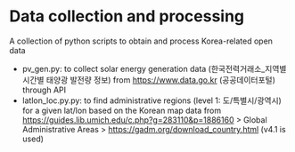 # Data collection and processing 

A collection of python scripts to obtain and process Korea-related open data

- pv_gen.py: to collect solar energy generation data (한국전력거래소_지역별 시간별 태양광 발전량 정보) from https://www.data.go.kr (공공데이터포털) through API
- latlon_loc.py.py: to find administrative regions (level 1: 도/특별시/광역시) for a given lat/lon based on the Korean map data from https://guides.lib.umich.edu/c.php?g=283110&p=1886160 > Global Administrative Areas > https://gadm.org/download_country.html (v4.1 is used)
